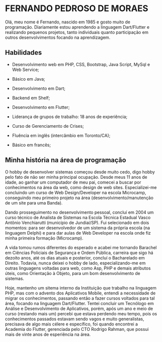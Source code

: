 # FERNANDO PEDROSO DE MORAES

Olá, meu nome é Fernando, nascido em 1985 e gosto muito de programação. Diariamente estou aprendendo a linguagem Dart/Flutter e realizando pequenos projetos, tanto individuais quanto participação em outros desenvolvimentos focando na aprendizagem.

## Habilidades

- Desenvolvimento web em PHP, CSS, Bootstrap, Java Script, MySql e Web Service;

- Básico em Java;

- Desenvolvimento em Dart;

- Backend em Shelf;

- Desenvolvimento em Flutter;

- Liderança de grupos de trabalho: 18 anos de experiência;

- Curso de Gerenciamento de Crises;

- Fluência em inglês (intercâmbio em Toronto/CA);

- Básico em francês;


## Minha história na área de programação

O hobby de desenvolver sistemas começou desde muito cedo, digo hobby pelo fato de não ser minha principal ocupação. Desde meus 11 anos de idade, ao ganhar um computador de meu pai, comecei a buscar por conhecimentos na área da web, como design de web sites. Especializei-me concluindo um curso de Web Design/Developer na escola Microcamp, conseguindo meu primeiro projeto na área (desenvolvimento/manutenção de um site para uma Banda). 

Dando prosseguimento no desenvolvimento pessoal, concluí em 2004 um curso técnico de Analista de Sistemas na Escola Técnica Estadual Vasco Antônio Venchiarutti (município de Jundiaí/SP). Fui selecionado em dois momentos: para ser desenvolvedor de um sistema da própria escola (na linguagem Delphi) e para dar aulas de Web Developer na escola onde fiz minha primeira formação (Microcamp).

A vida tomou rumos diferentes do esperado e acabei me tornando Barachel em Ciências Policiais de Segurança e Ordem Pública, carreira que sigo há dezoito anos, até os dias atuais e posterior, concluí o Bacharelado em Direito. Todavia, nunca deixei o hobby de lado, especializando-me em outras linguagens voltadas para web, como Asp, PHP e demais atributos úteis, como Orientação à Objeto, para um bom desenvolvimento de sistemas.

Hoje, mantenho um sitema interno da Instituição que trabalho na linguagem PHP, mas com o advento dos Aplicativos Mobile, entendi a necessidade de migrar os conhecimentos, passando então a fazer cursos voltados para tal área, focando na linguagem Dart/Flutter. Tentei concluir um Tecnólogo em Análise e Desenvolvimento de Aplicativos, porém, após um ano e meio de curso (restando mais um) percebi que estava perdendo meu tempo, pois os conhecimentos passados estavam sendo vagos e muito generalistas, precisava de algo mais célere e específico, foi quando encontrei a Academia do Flutter, gerenciada pelo CTO Rodrigo Rahman, que possui mais de vinte anos de esperiência na área.
